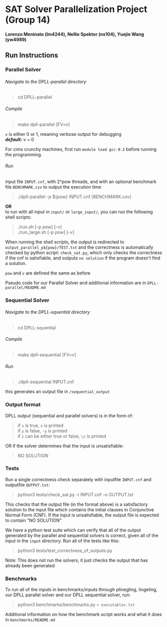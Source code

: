 # SAT Solver Parallelization Project (Group 14)
#### Lorenzo Meninato (lm4244), Nellie Spektor (ns104), Yuejie Wang (yw4989)

## Run Instructions
### Parallel Solver

###### Navigate to the DPLL-parallel directory

> cd DPLL-parallel

###### Compile

> make dpll-parallel [FV=v]

`v` is either 0 or 1, meaning verbose output for debugging  
***default:*** v = 0

For cims crunchy machines, first run `module load gcc-9.2` before running the programming.


###### Run
input file `INPUT.cnf`, with 2^pow threads, and with an optional benchmark file `BENCHMARK.csv` to output the execution time

> ./dpll-parallel -p ${pow} INPUT.cnf [BENCHMARK.csv]

**OR**  
to run with all input in `input/` or `large_input/`, you can run the following shell scripts:
> ./run.sh [-p pow] [-v]  
> ./run_large.sh [-p pow] [-v]

When running the shell scripts, the output is redirected to `output_parallel_p${pow}/TEST.txt` and the correctness is automatically checked by python script: `check_sat.py`, which only checks the correctness if the cnf is satisfiable, and outputs `no solution` if the program doesn't find a solution.


`pow` and `v` are defined the same as before

Pseudo code for our Parallel Solver and additional information are in `DPLL-parallel/README.md`

### Sequential Solver

###### Navigate to the DPLL-squential directory

> cd DPLL-squential

###### Compile

> make dpll-sequential [FV=v]

###### Run

> ./dpll-sequential INPUT.cnf

this generates an output file in `/sequential_output`

### Output format

DPLL output (sequential and parallel solvers) is in the form of:
> if `x` is true, `x` is printed  
> if `y` is false, `-y` is printed  
> if `z` can be either true or false, `\z` is printed

OR if the solver determines that the input is unsatisfiable:
> NO SOLUTION

### Tests 

Run a single correctness check separately with inputfile `INPUT.cnf` and outputfile `OUTPUT.txt`:
> python3 tests/check_sat.py -i INPUT.cnf -o OUTPUT.txt

This checks that the output file (in the format above) is a satisfactory solution to the input file which contains the initial clauses in Conjunctive Normal Form (CNF). If the input is unsatisfiable, the output file is expected to contain "NO SOLUTION"

We have a python test suite which can verify that all of the output generated by the parallel and sequential solvers is correct, given all of the input in the `input` directory. Run all of the tests like this:
> python3 tests/test_correctness_of_outputs.py

Note: This does not run the solvers, it just checks the output that has already been generated

### Benchmarks

To run all of the inputs in benchmarks/inputs through plinegling, lingeling, our DPLL parallel solver and our DPLL sequential solver, run:

> python3 benchmarks/benchmarks.py `< executables.txt`

Additional information on how the benchmark script works and what it does in `benchmarks/README.md`
